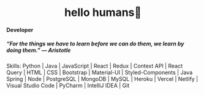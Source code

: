<h1 align="center"> hello humans👋</h1>

#### Developer

##### “For the things we have to learn before we can do them, we learn by doing them.” ― Aristotle

Skills: Python | Java | JavaScript | React | Redux | Context API | React Query | HTML | CSS | Bootstrap | Material-UI | Styled-Components | Java Spring | Node  | PostgreSQL | MongoDB | MySQL | Heroku | Vercel | Netlify | Visual Studio Code | PyCharm | IntelliJ IDEA | Git



